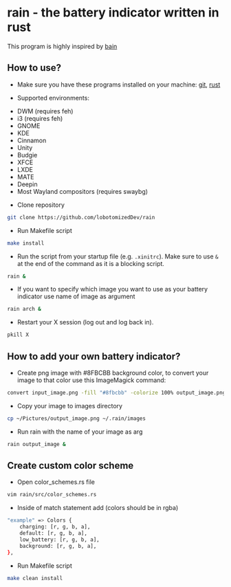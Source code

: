# rain - the battery indicator written in rust

This program is highly inspired by
[bain](https://github.com/amishbni/bain/tree/master)

## How to use?

- Make sure you have these programs installed on your machine:
  [git](https://git-scm.com/),
  [rust](https://rust-lang.github.io/rustup/installation/index.html)

- Supported environments:

* DWM (requires feh)
* i3 (requires feh)
* GNOME
* KDE
* Cinnamon
* Unity
* Budgie
* XFCE
* LXDE
* MATE
* Deepin
* Most Wayland compositors (requires swaybg)

- Clone repository

```bash
git clone https://github.com/lobotomizedDev/rain
```

- Run Makefile script

```bash
make install
```

- Run the script from your startup file (e.g. `.xinitrc`). Make sure to use `&`
  at the end of the command as it is a blocking script.

```bash
rain &
```

- If you want to specify which image you want to use as your battery indicator
  use name of image as argument

```bash
rain arch &
```

- Restart your X session (log out and log back in).

```bash
pkill X
```

## How to add your own battery indicator?

- Create png image with #8FBCBB background color, to convert your image to that
  color use this ImageMagick command:

```bash
convert input_image.png -fill "#8fbcbb" -colorize 100% output_image.png
```

- Copy your image to images directory

```bash
cp ~/Pictures/output_image.png ~/.rain/images
```

- Run rain with the name of your image as arg

```bash
rain output_image &
```

## Create custom color scheme

- Open color_schemes.rs file

```bash
vim rain/src/color_schemes.rs
```

- Inside of match statement add (colors should be in rgba)

```bash
"example" => Colors {
    charging: [r, g, b, a],
    default: [r, g, b, a],
    low_battery: [r, g, b, a],
    background: [r, g, b, a],
},
```

- Run Makefile script

```bash
make clean install
```
